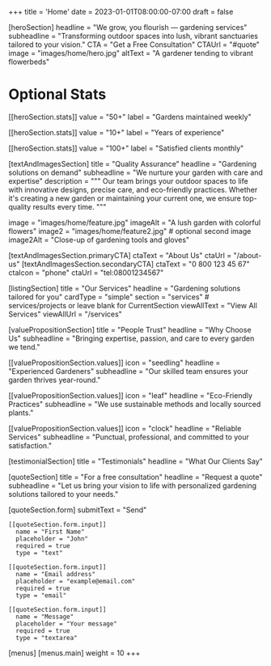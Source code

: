 +++
title = 'Home'
date = 2023-01-01T08:00:00-07:00
draft = false

[heroSection]
  headline = "We grow, you flourish — gardening services"
  subheadline = "Transforming outdoor spaces into lush, vibrant sanctuaries tailored to your vision."
  CTA = "Get a Free Consultation"
  CTAUrl = "#quote"
  image = "images/home/hero.jpg"
  altText = "A gardener tending to vibrant flowerbeds"

  # Optional Stats
  [[heroSection.stats]]
  value = "50+"
  label = "Gardens maintained weekly"

  [[heroSection.stats]]
  value = "10+"
  label = "Years of experience"

  [[heroSection.stats]]
  value = "100+"
  label = "Satisfied clients monthly"


[textAndImagesSection]
  title = "Quality Assurance"
  headline = "Gardening solutions on demand"
  subheadline = "We nurture your garden with care and expertise"
  description = """
  Our team brings your outdoor spaces to life with innovative designs, precise care, and eco-friendly practices.
  Whether it's creating a new garden or maintaining your current one, we ensure top-quality results every time.
  """

  image = "images/home/feature.jpg"
  imageAlt = "A lush garden with colorful flowers"
  image2 = "images/home/feature2.jpg" # optional second image
  image2Alt = "Close-up of gardening tools and gloves"

  [textAndImagesSection.primaryCTA]
    ctaText = "About Us"
    ctaUrl = "/about-us"
  [textAndImagesSection.secondaryCTA]
    ctaText = "0 800 123 45 67"
    ctaIcon = "phone"
    ctaUrl = "tel:08001234567"


[listingSection]
  title = "Our Services"
  headline = "Gardening solutions tailored for you"
  cardType = "simple" 
  section = "services"            # services/projects or leave blank for CurrentSection
  viewAllText = "View All Services"
  viewAllUrl = "/services"

[valuePropositionSection]
  title = "People Trust"
  headline = "Why Choose Us"
  subheadline = "Bringing expertise, passion, and care to every garden we tend."

  [[valuePropositionSection.values]]
    icon = "seedling"
    headline = "Experienced Gardeners"
    subheadline = "Our skilled team ensures your garden thrives year-round."

  [[valuePropositionSection.values]]
    icon = "leaf"
    headline = "Eco-Friendly Practices"
    subheadline = "We use sustainable methods and locally sourced plants."

  [[valuePropositionSection.values]]
    icon = "clock"
    headline = "Reliable Services"
    subheadline = "Punctual, professional, and committed to your satisfaction."

[testimonialSection]
  title = "Testimonials"
  headline = "What Our Clients Say"

[quoteSection]
  title = "For a free consultation"
  headline = "Request a quote"
  subheadline = "Let us bring your vision to life with personalized gardening solutions tailored to your needs."
  
  [quoteSection.form]
    submitText = "Send"

    [[quoteSection.form.input]]
      name = "First Name"
      placeholder = "John"
      required = true
      type = "text"

    [[quoteSection.form.input]]
      name = "Email address"
      placeholder = "example@email.com"
      required = true
      type = "email"

    [[quoteSection.form.input]]
      name = "Message"
      placeholder = "Your message"
      required = true
      type = "textarea"

[menus]
  [menus.main]
    weight = 10
+++
